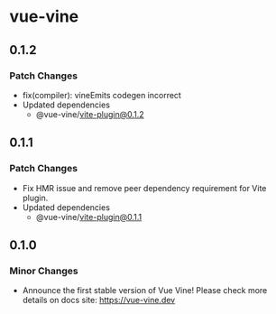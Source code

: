 # vue-vine

## 0.1.2

### Patch Changes

- fix(compiler): vineEmits codegen incorrect
- Updated dependencies
  - @vue-vine/vite-plugin@0.1.2

## 0.1.1

### Patch Changes

- Fix HMR issue and remove peer dependency requirement for Vite plugin.
- Updated dependencies
  - @vue-vine/vite-plugin@0.1.1

## 0.1.0

### Minor Changes

- Announce the first stable version of Vue Vine! Please check more details on docs site: https://vue-vine.dev
